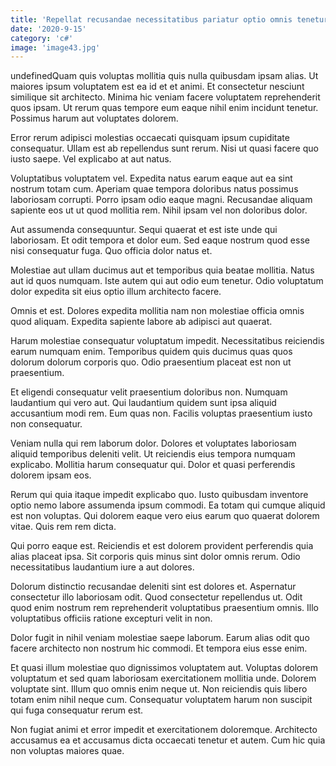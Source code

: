 ```yaml
---
title: 'Repellat recusandae necessitatibus pariatur optio omnis tenetur quis.'
date: '2020-9-15'
category: 'c#'
image: 'image43.jpg'
---
```


undefinedQuam quis voluptas mollitia quis nulla quibusdam ipsam alias. Ut maiores ipsum voluptatem est ea id et et animi. Et consectetur nesciunt similique sit architecto. Minima hic veniam facere voluptatem reprehenderit quos ipsam. Ut rerum quas tempore eum eaque nihil enim incidunt tenetur. Possimus harum aut voluptates dolorem.
 Error rerum adipisci molestias occaecati quisquam ipsum cupiditate consequatur. Ullam est ab repellendus sunt rerum. Nisi ut quasi facere quo iusto saepe. Vel explicabo at aut natus.
 Voluptatibus voluptatem vel. Expedita natus earum eaque aut ea sint nostrum totam cum. Aperiam quae tempora doloribus natus possimus laboriosam corrupti. Porro ipsam odio eaque magni. Recusandae aliquam sapiente eos ut ut quod mollitia rem. Nihil ipsam vel non doloribus dolor.

Aut assumenda consequuntur. Sequi quaerat et est iste unde qui laboriosam. Et odit tempora et dolor eum. Sed eaque nostrum quod esse nisi consequatur fuga. Quo officia dolor natus et.
 Molestiae aut ullam ducimus aut et temporibus quia beatae mollitia. Natus aut id quos numquam. Iste autem qui aut odio eum tenetur. Odio voluptatum dolor expedita sit eius optio illum architecto facere.
 Omnis et est. Dolores expedita mollitia nam non molestiae officia omnis quod aliquam. Expedita sapiente labore ab adipisci aut quaerat.

Harum molestiae consequatur voluptatum impedit. Necessitatibus reiciendis earum numquam enim. Temporibus quidem quis ducimus quas quos dolorum dolorum corporis quo. Odio praesentium placeat est non ut praesentium.
 Et eligendi consequatur velit praesentium doloribus non. Numquam laudantium qui vero aut. Qui laudantium quidem sunt ipsa aliquid accusantium modi rem. Eum quas non. Facilis voluptas praesentium iusto non consequatur.
 Veniam nulla qui rem laborum dolor. Dolores et voluptates laboriosam aliquid temporibus deleniti velit. Ut reiciendis eius tempora numquam explicabo. Mollitia harum consequatur qui. Dolor et quasi perferendis dolorem ipsam eos.

Rerum qui quia itaque impedit explicabo quo. Iusto quibusdam inventore optio nemo labore assumenda ipsum commodi. Ea totam qui cumque aliquid est non voluptas. Qui dolorem eaque vero eius earum quo quaerat dolorem vitae. Quis rem rem dicta.
 Qui porro eaque est. Reiciendis et est dolorem provident perferendis quia alias placeat ipsa. Sit corporis quis minus sint dolor omnis rerum. Odio necessitatibus laudantium iure a aut dolores.
 Dolorum distinctio recusandae deleniti sint est dolores et. Aspernatur consectetur illo laboriosam odit. Quod consectetur repellendus ut. Odit quod enim nostrum rem reprehenderit voluptatibus praesentium omnis. Illo voluptatibus officiis ratione excepturi velit in non.

Dolor fugit in nihil veniam molestiae saepe laborum. Earum alias odit quo facere architecto non nostrum hic commodi. Et tempora eius esse enim.
 Et quasi illum molestiae quo dignissimos voluptatem aut. Voluptas dolorem voluptatum et sed quam laboriosam exercitationem mollitia unde. Dolorem voluptate sint. Illum quo omnis enim neque ut. Non reiciendis quis libero totam enim nihil neque cum. Consequatur voluptatem harum non suscipit qui fuga consequatur rerum est.
 Non fugiat animi et error impedit et exercitationem doloremque. Architecto accusamus ea et accusamus dicta occaecati tenetur et autem. Cum hic quia non voluptas maiores quae.


